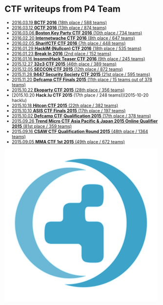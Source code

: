 # CTF writeups from P4 Team
* [2016.03.19 **BCTF 2016** (18th place / 588 teams)](2016-03-19-bctf)
* [2016.03.12 **0CTF 2016** (13th place / 874 teams)](2016-03-12-0ctf)
* [2016.03.06 **Boston Key Party CTF 2016** (10th place / 734 teams)](2016-03-06-bkpctf)
* [2016.02.20 **Internetwache CTF 2016** (8th place / 647 teams)](2016-02-20-internetwache)
* [2016.02.05 **SharifCTF CTF 2016** (7th place / 448 teams)](2016-02-05-sharif)
* [2016.01.29 **HackIM (Nullcon) CTF 2016** (18th place / 535 teams)](2016-01-29-nullcon)
* [2016.01.23 **Break In 2016** (2nd place / 152 teams)]()
* [2016.01.16 **InsomniHack Teaser CTF 2016** (9th place / 245 teams)](2016-01-16-insomnihack)
* [2015.12.27 **32c3 CTF 2015** (46th place / 389 teams)](2015-12-27-32c3)
* [2015.12.05 **SECCON CTF 2015** (12th place / 872 teams)](2015-12-05-seccon)
* [2015.11.28 **9447 Security Society CTF 2015** (21st place / 595 teams)](2015-11-28-9447)
* [2015.11.20 **Defcamp CTF Finals 2015** (11th place / 15 teams out of 378 teams)](2015-11-20-dctffinals)
* [2015.10.22 **Ekoparty CTF 2015** (28th place / 356 teams)](2015-10-22-ekoparty)
* [2015.10.20 **Hack.lu CTF 2015** (17th place / 248 teams)](2015-10-20 hacklu)
* [2015.10.18 **Hitcon CTF 2015** (22th place / 382 teams)](2015-10-18-hitcon)
* [2015.10.10 **ASIS CTF Finals 2015** (17th place / 197 teams)](2015-10-10-asisfin)
* [2015.10.02 **Defcamp CTF Qualification 2015** (17th place / 378 teams)](2015-10-02-dctf)
* [2015.09.26 **Trend Micro CTF Asia Pacific & Japan 2015 Online Qualifier 2015** (81st place / 359 teams)](2015-09-26-trendmicro)
* [2015.09.16 **CSAW CTF Qualification Round 2015** (48th place / 1364 teams)](2015-09-16-csaw)
* [2015.09.05 **MMA CTF 1st 2015** (49th place / 672 teams)](2015-09-01-mma)

![](./logo-small.png)





